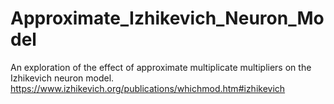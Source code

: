# Approximate_Izhikevich_Neuron_Model

An exploration of the effect of approximate multiplicate multipliers on the Izhikevich neuron model. https://www.izhikevich.org/publications/whichmod.htm#izhikevich 
